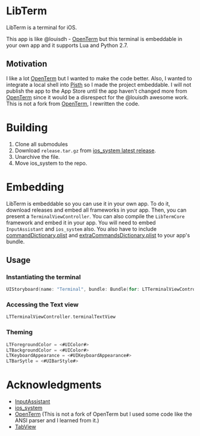 # LibTerm

LibTerm is a terminal for iOS.

This app is like @louisdh - [OpenTerm](https://github.com/louisdh/openterm) but this terminal is embeddable in your own app and it supports Lua and Python 2.7.

## Motivation

I like a lot [OpenTerm](https://github.com/louisdh/openterm) but I wanted to make the code better. Also, I wanted to integrate a local shell into [Pisth](https://github.com/ColdGrub1384/Pisth) so I made the project embeddable. I will not publish the app to the App Store until the app haven't changed more from [OpenTerm](https://github.com/louisdh/openterm) since it would be a disrespect for the @louisdh awesome work. This is not a fork from  [OpenTerm](https://github.com/louisdh/openterm), I rewritten the code.

# Building

1. Clone all submodules
2. Download `release.tar.gz` from [ios_system latest release](https://github.com/holzschu/ios_system/releases/latest).
3. Unarchive the file.
4. Move ios_system to the repo.

# Embedding

LibTerm is embeddable so you can use it in your own  app. To do it, download releases and embed all frameworks in your app. Then, you can present a `TerminalViewController`. You can also compile the `LibTermCore` framework and embed it in your app. You will need to embed `InputAssistant` and `ios_system` also. You also have to include [commandDictionary.plist](https://github.com/ColdGrub1384/LibTerm/blob/master/LibTerm/commandDictionary.plist) and [extraCommandsDictionary.plist](https://github.com/ColdGrub1384/LibTerm/blob/master/LibTerm/extraCommandsDictionary.plist) to your app's bundle.

## Usage

### Instantiating the terminal

```swift
UIStoryboard(name: "Terminal", bundle: Bundle(for: LTTerminalViewController.self)).instantiateInitialViewController() as? LTTerminalViewController
```

### Accessing the Text view

```swift
LTTerminalViewController.terminalTextView
```

### Theming

```swift
LTForegroundColor = <#UIColor#>
LTBackgroundColor = <#UIColor#>
LTKeyboardAppearance = <#UIKeyboardAppearance#>
LTBarSytle = <#UIBarStyle#>
```

# Acknowledgments

- [InputAssistant](https://github.com/IMcD23/InputAssistant)
- [ios_system](https://github.com/holzschu/ios_system)
- [OpenTerm](https://github.com/louisdh/openterm) (This is not a fork of OpenTerm but I used some code like the ANSI parser and I learned from it.)
- [TabView](https://github.com/IMcD23/TabView)
